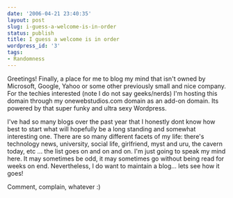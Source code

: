```yaml
---
date: '2006-04-21 23:40:35'
layout: post
slug: i-guess-a-welcome-is-in-order
status: publish
title: I guess a welcome is in order
wordpress_id: '3'
tags:
- Randomness
---
```


Greetings! Finally, a place for me to blog my mind that isn't owned by Microsoft, Google, Yahoo or some other previously small and nice company. For the techies interested (note I do not say geeks/nerds) I'm hosting this domain through my onewebstudios.com domain as an add-on domain. Its powered by that super funky and ultra sexy Wordpress.

I've had so many blogs over the past year that I honestly dont know how best to start what will hopefully be a long standing and somewhat interesting one. There are so many different facets of my life: there's technology news, university, social life, girlfriend, myst and uru, the cavern today, etc ... the list goes on and on and on. I'm just going to speak my mind here. It may sometimes be odd, it may sometimes go without being read for weeks on end. Nevertheless, I do want to maintain a blog... lets see how it goes!

Comment, complain, whatever :)
